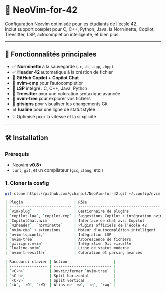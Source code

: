 # 🧠 NeoVim-for-42

Configuration Neovim optimisée pour les étudiants de l'école 42.  
Inclut support complet pour C, C++, Python, Java, la Norminette, Copilot, Treesitter, LSP, autocomplétion intelligente, et bien plus.

---

## 🚀 Fonctionnalités principales

- ✅ **Norminette** à la sauvegarde (`.c`, `.h`, `.cpp`, `.hpp`)
- ✅ **Header 42** automatique à la création de fichier
- 💬 **GitHub Copilot + Copilot Chat**
- 🧠 **nvim-cmp** pour l’autocomplétion
- 🧩 **LSP** intégré : C, C++, Java, Python
- 🌈 **Treesitter** pour une coloration syntaxique avancée
- 📁 **nvim-tree** pour explorer vos fichiers
- 📌 **gitsigns** pour visualiser les changements Git
- 📊 **lualine** pour une ligne de statut stylée
- 💡 Optimisé pour la vitesse et la simplicité

---

## 🛠️ Installation

### Prérequis

- [Neovim](https://neovim.io/) **v0.8+**
- `curl`, `git`, et un compilateur (`gcc`, `clang`, etc.)

### 1. Cloner la config

```bash
git clone https://github.com/gchinaul/NeoVim-for-42.git ~/.config/nvim

| Plugin                       | Rôle                                       |
| ---------------------------- | ------------------------------------------ |
| `vim-plug`                   | Gestionnaire de plugins                    |
| `copilot.lua`, `copilot-cmp` | Suggestions Copilot + intégration nvim-cmp |
| `CopilotChat.nvim`           | Interface de chat avec Copilot             |
| `42header`, `norminette`     | Plugins officiels de l’école 42            |
| `nvim-cmp` + extensions      | Moteur d’autocomplétion intelligent        |
| `nvim-lspconfig`             | Intégration LSP                            |
| `nvim-tree`                  | Arborescence de fichiers                   |
| `gitsigns.nvim`              | Intégration Git visuelle                   |
| `lualine.nvim`               | Ligne de statut moderne                    |
| `nvim-treesitter`            | Coloration et parsing avancés              |

| Raccourci clavier | Action                     |
| ----------------- | -------------------------- |
| `<C-n>`           | Ouvrir/fermer `nvim-tree`  |
| `<C-h>`           | Split horizontal           |
| `<C-v>`           | Split vertical             |
| `:W`, `:Q`, `:WQ` | Alias de `:w`, `:q`, `:wq` |
